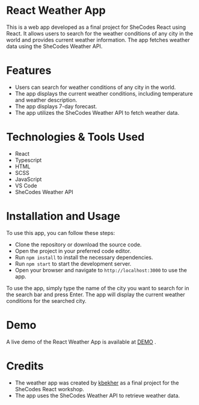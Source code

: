 
# React Weather App
This is a web app developed as a final project for SheCodes React using React. It allows users to search for the weather conditions of any city in the world and provides current weather information. The app fetches weather data using the SheCodes Weather API.

# Features
- Users can search for weather conditions of any city in the world.
- The app displays the current weather conditions, including temperature and weather description.
- The app displays 7-day forecast.
- The app utilizes the SheCodes Weather API to fetch weather data.

# Technologies & Tools Used
- React
- Typescript
- HTML
- SCSS
- JavaScript
- VS Code
- SheCodes Weather API

# Installation and Usage
To use this app, you can follow these steps:

- Clone the repository or download the source code.
- Open the project in your preferred code editor.
- Run  `npm install` to install the necessary dependencies.
- Run `npm start` to start the development server.
- Open your browser and navigate to `http://localhost:3000` to use the app.

To use the app, simply type the name of the city you want to search for in the search bar and press Enter. The app will display the current weather conditions for the searched city.

# Demo
A live demo of the React Weather App is available at [DEMO](https://kbekher.github.io/react-weather-app/) .

# Credits
- The weather app was created by [kbekher](https://github.com/kbekher) as a final project for the SheCodes React workshop.
- The app uses the SheCodes Weather API to retrieve weather data.
